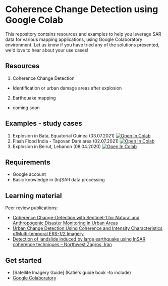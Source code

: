# Coherence Change Detection using Google Colab

This repository contains resources and examples to help you leverage SAR data for various mapping applications, using Google Colaboratory environment. 
Let us know if you have tried any of the solutions presented, we'd love to hear about your use cases!

## Resources

1. Coherence Change Detection 
 - Identification or urban damage areas after explosion
 
2. Earthquake mapping
 - coming soon

## Examples - study cases

1. Explosion in Bata, Equatorial Guinea (03.07.2021) [![Open In Colab](https://colab.research.google.com/assets/colab-badge.svg)](https://colab.research.google.com/github/mdelgadoblasco/GOST_SAR/blob/master/Coherence%20Change%20Detection/WB_Bata_Larger_CoherenceChangeDetection.ipynb)
2. Flash Flood India - Tapovan Dam area (02.07.2021) [![Open In Colab](https://colab.research.google.com/assets/colab-badge.svg)](https://colab.research.google.com/github/mdelgadoblasco/GOST_SAR/blob/master/Coherence%20Change%20Detection/WB_Tapovan_CCD.ipynb)
3. Explosion in Beirut, Lebanon (08.04.2020) [![Open In Colab](https://colab.research.google.com/assets/colab-badge.svg)](https://colab.research.google.com/github/mdelgadoblasco/GOST_SAR/blob/master/Coherence%20Change%20Detection/WB_Beirut_CCD.ipynb)

## Requirements
- Google account
- Basic knowledge in (In)SAR data processing

## Learning material 
Peer review publications: 
 - [Coherence Change-Detection with Sentinel-1 for Natural and Anthropogenic Disaster Monitoring in Urban Areas](https://www.mdpi.com/2072-4292/10/7/1026)
 - [Urban Change Detection Using Coherence and Intensity Characteristics ofMulti-temporal ERS-1/2 Imagery](http://earth.esa.int/workshops/fringe2005/proceedings/papers/350_liao.pdf)
 - [Detection of landslide induced by large earthquake using InSAR coherence techniques – Northwest Zagros, Iran](https://www.sciencedirect.com/science/article/pii/S1110982318302886)


## Get started
- [Satellite Imagery Guide] (Katie's guide book -to include)
- [Google Colaboratory](https://colab.research.google.com/notebooks/intro.ipynb)
  > 
